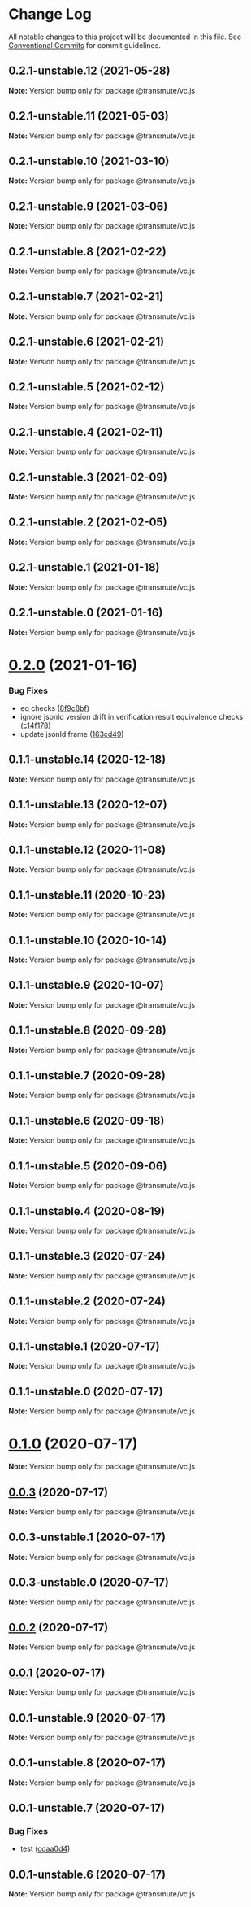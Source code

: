 # Change Log

All notable changes to this project will be documented in this file.
See [Conventional Commits](https://conventionalcommits.org) for commit guidelines.

## 0.2.1-unstable.12 (2021-05-28)

**Note:** Version bump only for package @transmute/vc.js





## 0.2.1-unstable.11 (2021-05-03)

**Note:** Version bump only for package @transmute/vc.js





## 0.2.1-unstable.10 (2021-03-10)

**Note:** Version bump only for package @transmute/vc.js





## 0.2.1-unstable.9 (2021-03-06)

**Note:** Version bump only for package @transmute/vc.js





## 0.2.1-unstable.8 (2021-02-22)

**Note:** Version bump only for package @transmute/vc.js





## 0.2.1-unstable.7 (2021-02-21)

**Note:** Version bump only for package @transmute/vc.js





## 0.2.1-unstable.6 (2021-02-21)

**Note:** Version bump only for package @transmute/vc.js





## 0.2.1-unstable.5 (2021-02-12)

**Note:** Version bump only for package @transmute/vc.js





## 0.2.1-unstable.4 (2021-02-11)

**Note:** Version bump only for package @transmute/vc.js





## 0.2.1-unstable.3 (2021-02-09)

**Note:** Version bump only for package @transmute/vc.js





## 0.2.1-unstable.2 (2021-02-05)

**Note:** Version bump only for package @transmute/vc.js





## 0.2.1-unstable.1 (2021-01-18)

**Note:** Version bump only for package @transmute/vc.js





## 0.2.1-unstable.0 (2021-01-16)

**Note:** Version bump only for package @transmute/vc.js





# [0.2.0](https://github.com/transmute-industries/vc.js/compare/v0.1.1-unstable.14...v0.2.0) (2021-01-16)


### Bug Fixes

* eq checks ([8f9c8bf](https://github.com/transmute-industries/vc.js/commit/8f9c8bff7b98500c1e92290aacb20f68d09f994c))
* ignore jsonld version drift in verification result equivalence checks ([c14f178](https://github.com/transmute-industries/vc.js/commit/c14f17823e2e069e094517e37cd71df8dd595243))
* update jsonld frame ([163cd49](https://github.com/transmute-industries/vc.js/commit/163cd492951ac46af43922e62423ea7628c4a82f))





## 0.1.1-unstable.14 (2020-12-18)

**Note:** Version bump only for package @transmute/vc.js





## 0.1.1-unstable.13 (2020-12-07)

**Note:** Version bump only for package @transmute/vc.js





## 0.1.1-unstable.12 (2020-11-08)

**Note:** Version bump only for package @transmute/vc.js





## 0.1.1-unstable.11 (2020-10-23)

**Note:** Version bump only for package @transmute/vc.js





## 0.1.1-unstable.10 (2020-10-14)

**Note:** Version bump only for package @transmute/vc.js





## 0.1.1-unstable.9 (2020-10-07)

**Note:** Version bump only for package @transmute/vc.js





## 0.1.1-unstable.8 (2020-09-28)

**Note:** Version bump only for package @transmute/vc.js





## 0.1.1-unstable.7 (2020-09-28)

**Note:** Version bump only for package @transmute/vc.js





## 0.1.1-unstable.6 (2020-09-18)

**Note:** Version bump only for package @transmute/vc.js





## 0.1.1-unstable.5 (2020-09-06)

**Note:** Version bump only for package @transmute/vc.js





## 0.1.1-unstable.4 (2020-08-19)

**Note:** Version bump only for package @transmute/vc.js





## 0.1.1-unstable.3 (2020-07-24)

**Note:** Version bump only for package @transmute/vc.js





## 0.1.1-unstable.2 (2020-07-24)

**Note:** Version bump only for package @transmute/vc.js





## 0.1.1-unstable.1 (2020-07-17)

**Note:** Version bump only for package @transmute/vc.js





## 0.1.1-unstable.0 (2020-07-17)

**Note:** Version bump only for package @transmute/vc.js





# [0.1.0](https://github.com/transmute-industries/vc.js/compare/v0.0.3...v0.1.0) (2020-07-17)

**Note:** Version bump only for package @transmute/vc.js





## [0.0.3](https://github.com/transmute-industries/vc.js/compare/v0.0.3-unstable.1...v0.0.3) (2020-07-17)

**Note:** Version bump only for package @transmute/vc.js





## 0.0.3-unstable.1 (2020-07-17)

**Note:** Version bump only for package @transmute/vc.js





## 0.0.3-unstable.0 (2020-07-17)

**Note:** Version bump only for package @transmute/vc.js





## [0.0.2](https://github.com/transmute-industries/vc.js/compare/v0.0.1...v0.0.2) (2020-07-17)

**Note:** Version bump only for package @transmute/vc.js





## [0.0.1](https://github.com/transmute-industries/vc.js/compare/v0.0.1-unstable.9...v0.0.1) (2020-07-17)

**Note:** Version bump only for package @transmute/vc.js





## 0.0.1-unstable.9 (2020-07-17)

**Note:** Version bump only for package @transmute/vc.js





## 0.0.1-unstable.8 (2020-07-17)

**Note:** Version bump only for package @transmute/vc.js





## 0.0.1-unstable.7 (2020-07-17)


### Bug Fixes

* test ([cdaa0d4](https://github.com/transmute-industries/vc.js/commit/cdaa0d489bfb5390ed98545884642c798ce18192))





## 0.0.1-unstable.6 (2020-07-17)

**Note:** Version bump only for package @transmute/vc.js
